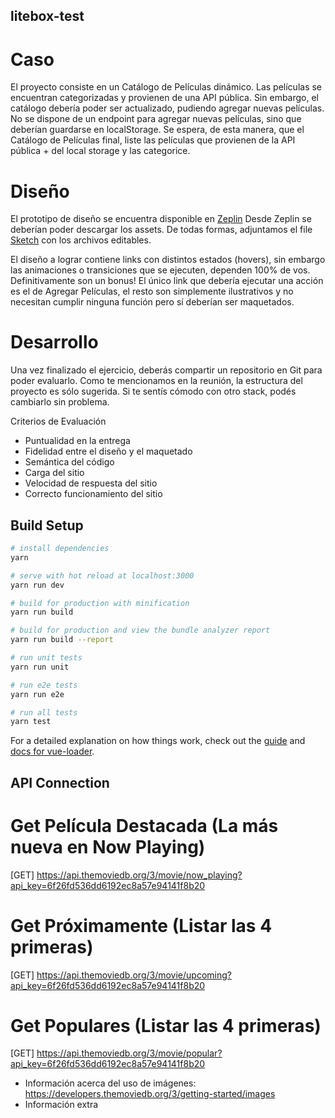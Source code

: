 ## litebox-test

# Caso

El proyecto consiste en un Catálogo de Películas dinámico. Las películas se encuentran categorizadas y provienen de una API pública.
Sin embargo, el catálogo debería poder ser actualizado, pudiendo agregar nuevas películas. No se dispone de un endpoint para agregar nuevas películas, sino que deberían guardarse en localStorage.
Se espera, de esta manera, que el Catálogo de Películas final, liste las películas que provienen de la API pública + del local storage y las categorice.

# Diseño

El prototipo de diseño se encuentra disponible en [Zeplin](https://zpl.io/VQRNKx4)
Desde Zeplin se deberían poder descargar los assets. 
De todas formas, adjuntamos el file [Sketch](https://drive.google.com/file/d/15fvlZr5TYtLcBA8xnhZLoF8MOjSEOCne/view?usp=sharing) con los archivos editables.

El diseño a lograr contiene links con distintos estados (hovers), sin embargo las animaciones o transiciones que se ejecuten, dependen 100% de vos. Definitivamente son un bonus!
El único link que debería ejecutar una acción es el de Agregar Películas, el resto son simplemente ilustrativos y no necesitan cumplir ninguna función pero sí deberían ser maquetados.

# Desarrollo
Una vez finalizado el ejercicio, deberás compartir un repositorio en Git para poder evaluarlo.
Como te mencionamos en la reunión, la estructura del proyecto es sólo sugerida. Si te sentís cómodo con otro stack, podés cambiarlo sin problema.

Criterios de Evaluación

- Puntualidad en la entrega
- Fidelidad entre el diseño y el maquetado
- Semántica del código
- Carga del sitio
- Velocidad de respuesta del sitio
- Correcto funcionamiento del sitio

## Build Setup

``` bash
# install dependencies
yarn

# serve with hot reload at localhost:3000
yarn run dev

# build for production with minification
yarn run build

# build for production and view the bundle analyzer report
yarn run build --report

# run unit tests
yarn run unit

# run e2e tests
yarn run e2e

# run all tests
yarn test
```

For a detailed explanation on how things work, check out the [guide](http://vuejs-templates.github.io/webpack/) and [docs for vue-loader](http://vuejs.github.io/vue-loader).

## API Connection

# Get Película Destacada (La más nueva en Now Playing)
[GET] https://api.themoviedb.org/3/movie/now_playing?api_key=6f26fd536dd6192ec8a57e94141f8b20

# Get Próximamente (Listar las 4 primeras)
[GET] https://api.themoviedb.org/3/movie/upcoming?api_key=6f26fd536dd6192ec8a57e94141f8b20

# Get Populares (Listar las 4 primeras)
[GET] https://api.themoviedb.org/3/movie/popular?api_key=6f26fd536dd6192ec8a57e94141f8b20

- Información acerca del uso de imágenes:
https://developers.themoviedb.org/3/getting-started/images
- Información extra

